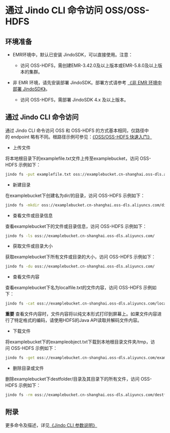 # 通过 Jindo CLI 命令访问 OSS/OSS-HDFS

## 环境准备

*   EMR环境中，默认已安装 JindoSDK，可以直接使用。注意：
    
    *   访问 OSS-HDFS，需创建EMR-3.42.0及以上版本或EMR-5.8.0及以上版本的集群。
        
*   非 EMR 环境，请先安装部署 JindoSDK。部署方式请参考 [《非 EMR 环境中部署 JindoSDK》](../../jindodata/jindosdk/jindosdk_deployment.md)。
    
    *   访问 OSS-HDFS，需部署 JindoSDK 4.x 及以上版本。
        

## 通过 Jindo CLI 命令访问

通过 Jindo CLI 命令访问 OSS 和 OSS-HDFS 的方式基本相同，仅路径中的 endpoint 略有不同。根路径示例可参见：[《OSS/OSS-HDFS 快速入门》](../oss_quickstart.md)

*   上传文件
    
将本地根目录下的examplefile.txt文件上传至examplebucket，访问 OSS-HDFS 示例如下：

```bash
jindo fs -put examplefile.txt oss://examplebucket.cn-shanghai.oss-dls.aliyuncs.com/
```

*   新建目录

在examplebucket下创建名为dir/的目录，访问 OSS-HDFS 示例如下：

```bash
jindo fs -mkdir oss://examplebucket.cn-shanghai.oss-dls.aliyuncs.com/dir/
```

*   查看文件或目录信息
    
查看examplebucket下的文件或目录信息，访问 OSS-HDFS 示例如下：

```bash
jindo fs -ls oss://examplebucket.cn-shanghai.oss-dls.aliyuncs.com/
```

*   获取文件或目录大小

获取examplebucket下所有文件或目录的大小，访问 OSS-HDFS 示例如下：

```bash
jindo fs -du oss://examplebucket.cn-shanghai.oss-dls.aliyuncs.com/
```

*   查看文件内容
    
查看examplebucket下名为localfile.txt的文件内容，访问 OSS-HDFS 示例如下：

```bash
jindo fs -cat oss://examplebucket.cn-shanghai.oss-dls.aliyuncs.com/localfile.txt
```

**重要** 查看文件内容时，文件内容将以纯文本形式打印到屏幕上。如果文件内容进行了特定格式的编码，请使用HDFS的Java API读取并解码文件内容。

*   下载文件

将examplebucket下的exampleobject.txt下载到本地根目录文件夹/tmp，访问 OSS-HDFS 示例如下：

```bash
jindo fs -get oss://examplebucket.cn-shanghai.oss-dls.aliyuncs.com/exampleobject.txt  /tmp/
```

*   删除目录或文件

删除examplebucket下destfolder/目录及其目录下的所有文件，访问 OSS-HDFS 示例如下：

```bash
jindo fs -rm oss://examplebucket.cn-shanghai.oss-dls.aliyuncs.com/destfolder/
```

## 附录

更多命令及描述，详见[《Jindo CLI 参数说明》](../../jindodata/jindosdk/jindosdk_cli_options.md)